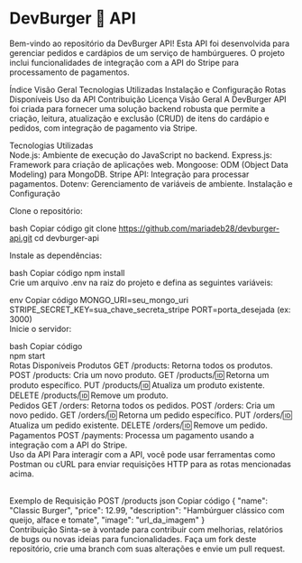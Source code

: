 <h1>DevBurger 🍔 API</h1>

Bem-vindo ao repositório da DevBurger API! Esta API foi desenvolvida para gerenciar pedidos e cardápios de um serviço de hambúrgueres. O projeto inclui funcionalidades de integração com a API do Stripe para processamento de pagamentos.

Índice
Visão Geral
Tecnologias Utilizadas
Instalação e Configuração
Rotas Disponíveis
Uso da API
Contribuição
Licença
Visão Geral
A DevBurger API foi criada para fornecer uma solução backend robusta que permite a criação, leitura, atualização e exclusão (CRUD) de itens do cardápio e pedidos, com integração de pagamento via Stripe.

Tecnologias Utilizadas
<br>
Node.js: Ambiente de execução do JavaScript no backend.
Express.js: Framework para criação de aplicações web.
Mongoose: ODM (Object Data Modeling) para MongoDB.
Stripe API: Integração para processar pagamentos.
Dotenv: Gerenciamento de variáveis de ambiente.
Instalação e Configuração
<br>

Clone o repositório:

bash
Copiar código
git clone https://github.com/mariadeb28/devburger-api.git
cd devburger-api
<br>

Instale as dependências:

bash
Copiar código
npm install
<br>
Crie um arquivo .env na raiz do projeto e defina as seguintes variáveis:

env
Copiar código
MONGO_URI=seu_mongo_uri
STRIPE_SECRET_KEY=sua_chave_secreta_stripe
PORT=porta_desejada (ex: 3000)
<br>
Inicie o servidor:

bash
Copiar código
<br>
npm start
<br>
Rotas Disponíveis
Produtos
GET /products: Retorna todos os produtos.
POST /products: Cria um novo produto.
GET /products/:id: Retorna um produto específico.
PUT /products/:id: Atualiza um produto existente.
DELETE /products/:id: Remove um produto.
<br>
Pedidos
GET /orders: Retorna todos os pedidos.
POST /orders: Cria um novo pedido.
GET /orders/:id: Retorna um pedido específico.
PUT /orders/:id: Atualiza um pedido existente.
DELETE /orders/:id: Remove um pedido.
<br>
Pagamentos
POST /payments: Processa um pagamento usando a integração com a API do Stripe.
<br>
Uso da API
Para interagir com a API, você pode usar ferramentas como Postman ou cURL para enviar requisições HTTP para as rotas mencionadas acima.

<br>
Exemplo de Requisição POST /products
json
Copiar código
{
  "name": "Classic Burger",
  "price": 12.99,
  "description": "Hambúrguer clássico com queijo, alface e tomate",
  "image": "url_da_imagem"
}
<br>
Contribuição
Sinta-se à vontade para contribuir com melhorias, relatórios de bugs ou novas ideias para funcionalidades. Faça um fork deste repositório, crie uma branch com suas alterações e envie um pull request.
